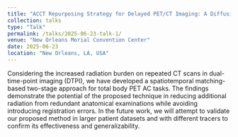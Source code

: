 ```yaml
---
title: "ACCT Repurposing Strategy for Delayed PET/CT Imaging: A Diffusion-based Cross-modal Approach to Reduce Radiation Exposure "
collection: talks
type: "Talk"
permalink: /talks/2025-06-23-talk-1/
venue: "New Orleans Morial Convention Center"
date: 2025-06-23
location: "New Orleans, LA, USA"
---
```


Considering the increased radiation burden on repeated CT scans in dual-time-point imaging (DTPI), 
we have developed a spatiotemporal matching-based two-stage approach for total body PET AC tasks. 
The findings demonstrate the potential of the proposed technique in reducing additional radiation from redundant 
anatomical examinations while avoiding introducing registration errors. 
In the future work, we will attempt to validate our proposed method in larger patient datasets 
and with different tracers to confirm its effectiveness and generalizability.
